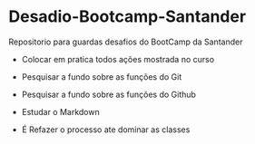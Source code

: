 # Desadio-Bootcamp-Santander
Repositorio para guardas desafios do BootCamp da Santander

- Colocar em pratica todos ações mostrada no curso	

- Pesquisar a fundo sobre as funções do Git

- Pesquisar a fundo sobre as funções do Github

- Estudar o Markdown 
- É Refazer o processo ate dominar as classes

  
